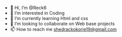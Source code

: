 - 👋 Hi, I’m @Reck6
- 👀 I’m interested in Coding 
- 🌱 I’m currently learning Html and css 
- 💞️ I’m looking to collaborate on Web base projects 
- 📫 How to reach me shedrackokorie19@gmail.com

<!---
Reck6/Reck6 is a ✨ special ✨ repository because its `README.md` (this file) appears on your GitHub profile.
You can click the Preview link to take a look at your changes.
--->
